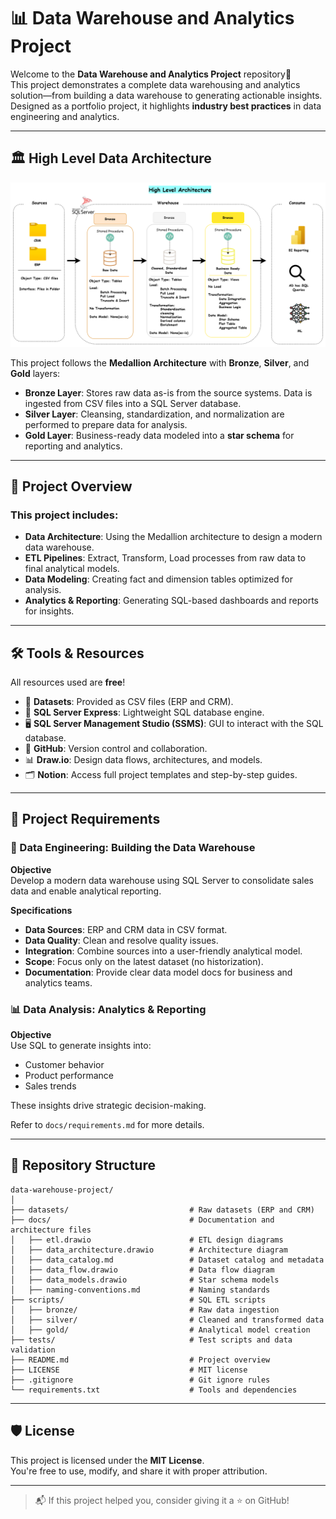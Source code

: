 
# 📊 Data Warehouse and Analytics Project

Welcome to the **Data Warehouse and Analytics Project** repository💨  
This project demonstrates a complete data warehousing and analytics solution—from building a data warehouse to generating actionable insights. Designed as a portfolio project, it highlights **industry best practices** in data engineering and analytics.

---

## 🏛️ High Level Data Architecture

![Project Architecture](https://github.com/Gaya39877/sql-data-warehouse-project/blob/main/doc/High_level_Architecture.png?raw=true)

This project follows the **Medallion Architecture** with **Bronze**, **Silver**, and **Gold** layers:

- **Bronze Layer**: Stores raw data as-is from the source systems. Data is ingested from CSV files into a SQL Server database.
- **Silver Layer**: Cleansing, standardization, and normalization are performed to prepare data for analysis.
- **Gold Layer**: Business-ready data modeled into a **star schema** for reporting and analytics.

---

## 📖 Project Overview

### This project includes:

- **Data Architecture**: Using the Medallion architecture to design a modern data warehouse.
- **ETL Pipelines**: Extract, Transform, Load processes from raw data to final analytical models.
- **Data Modeling**: Creating fact and dimension tables optimized for analysis.
- **Analytics & Reporting**: Generating SQL-based dashboards and reports for insights.


---

## 🛠️ Tools & Resources

All resources used are **free**!

- 📁 **Datasets**: Provided as CSV files (ERP and CRM).
- 🧠 **SQL Server Express**: Lightweight SQL database engine.
- 🖥️ **SQL Server Management Studio (SSMS)**: GUI to interact with the SQL database.
- 🔗 **GitHub**: Version control and collaboration.
- 📊 **Draw.io**: Design data flows, architectures, and models.
- 🗂️ **Notion**: Access full project templates and step-by-step guides.

---

## 🚀 Project Requirements

### 🔨 Data Engineering: Building the Data Warehouse

**Objective**  
Develop a modern data warehouse using SQL Server to consolidate sales data and enable analytical reporting.

**Specifications**  
- **Data Sources**: ERP and CRM data in CSV format.  
- **Data Quality**: Clean and resolve quality issues.  
- **Integration**: Combine sources into a user-friendly analytical model.  
- **Scope**: Focus only on the latest dataset (no historization).  
- **Documentation**: Provide clear data model docs for business and analytics teams.

### 📊 Data Analysis: Analytics & Reporting

**Objective**  
Use SQL to generate insights into:
- Customer behavior  
- Product performance  
- Sales trends  

These insights drive strategic decision-making.

Refer to `docs/requirements.md` for more details.

---

## 📂 Repository Structure

```
data-warehouse-project/
│
├── datasets/                           # Raw datasets (ERP and CRM)
├── docs/                               # Documentation and architecture files
│   ├── etl.drawio                      # ETL design diagrams
│   ├── data_architecture.drawio        # Architecture diagram
│   ├── data_catalog.md                 # Dataset catalog and metadata
│   ├── data_flow.drawio                # Data flow diagram
│   ├── data_models.drawio              # Star schema models
│   ├── naming-conventions.md           # Naming standards
├── scripts/                            # SQL ETL scripts
│   ├── bronze/                         # Raw data ingestion
│   ├── silver/                         # Cleaned and transformed data
│   ├── gold/                           # Analytical model creation
├── tests/                              # Test scripts and data validation
├── README.md                           # Project overview
├── LICENSE                             # MIT license
├── .gitignore                          # Git ignore rules
└── requirements.txt                    # Tools and dependencies
```

---

## 🛡️ License

This project is licensed under the **MIT License**.  
You're free to use, modify, and share it with proper attribution.

---

> 📬 If this project helped you, consider giving it a ⭐ on GitHub!

